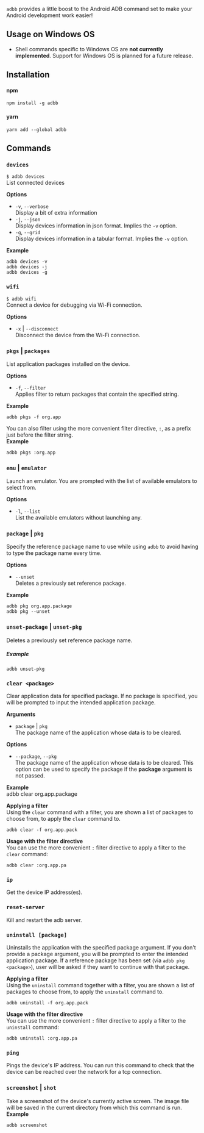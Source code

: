 `adbb` provides a little boost to the Android ADB command set to make your Android development work easier!

## Usage on Windows OS
* Shell commands specific to Windows OS are **not currently implemented**. Support for Windows OS is planned for a future release.

## Installation  
#### npm  
```
npm install -g adbb
```  

#### yarn  
```
yarn add --global adbb
```

## Commands

### `devices`  
`$ adbb devices`  
List connected devices  

**Options**  
* `-v`, `--verbose`  
  Display a bit of extra information  
* `-j`, `--json`  
  Display devices information in json format. Implies the `-v` option.  
* `-g`, `--grid`  
  Display devices information in a tabular format. Implies the `-v` option.  

**Example**
```
adbb devices -v
adbb devices -j
adbb devices -g
```  

### `wifi`  
`$ adbb wifi`  
Connect a device for debugging via Wi-Fi connection.  

**Options**  
* `-x` | `--disconnect`  
  Disconnect the device from the Wi-Fi connection.  

### `pkgs` | `packages`  
List application packages installed on the device.  

**Options**  
* `-f`, `--filter`  
  Applies filter to return packages that contain the specified string.  

**Example**  
```
adbb pkgs -f org.app
```  
You can also filter using the more convenient filter directive, `:`, as a prefix just before the filter string.  
**Example**  
```
adbb pkgs :org.app
```

### `emu` | `emulator`  
Launch an emulator. You are prompted with the list of available emulators to select from.  

**Options**  
* `-l`, `--list`  
  List the available emulators without launching any.  

### `package` | `pkg`  
Specify the reference package name to use while using `adbb` to avoid having to type the package name every time.  

**Options**  
* `--unset`  
  Deletes a previously set reference package.  
  
**Example**  
```
adbb pkg org.app.package  
adbb pkg --unset
```

### `unset-package` | `unset-pkg`  
Deletes a previously set reference package name.  

##### Example  
```
adbb unset-pkg
```

### `clear <package>`
Clear application data for specified package. If no package is specified, you will be prompted to input the intended application package.  

**Arguments**  
* `package` | `pkg`  
  The package name of the application whose data is to be cleared.  

**Options**  
* `--package`, `--pkg`  
  The package name of the application whose data is to be cleared. This option can be used to specify the package if the **package** argument is not passed.  

**Example**  
    adbb clear org.app.package  

**Applying a filter**  
Using the `clear` command with a filter, you are shown a list of packages to choose from, to apply the `clear` command to.  
```
adbb clear -f org.app.pack
```
**Usage with the filter directive**  
You can use the more convenient `:` filter directive to apply a filter to the `clear` command:  
```
adbb clear :org.app.pa
```

### `ip`  
Get the device IP address(es).  

### `reset-server`  
Kill and restart the adb server.  

### `uninstall [package]`  
Uninstalls the application with the specified package argument. If you don't provide a package argument, you will be prompted to 
enter the intended application package. If a reference package has been set (via `adbb pkg <package>`), user will be 
asked if they want to continue with that package.  

**Applying a filter**  
Using the `uninstall` command together with a filter, you are shown a list of packages to choose from, to apply the 
`uninstall` command to.  
```
adbb uninstall -f org.app.pack
```

**Usage with the filter directive**  
You can use the more convenient `:` filter directive to apply a filter to the `uninstall` command:  
```
adbb uninstall :org.app.pa
```

### `ping`  
Pings the device's IP address. You can run this command to check that the device can be reached over the network 
for a tcp connection.  

### `screenshot` | `shot`  
Take a screenshot of the device's currently active screen. The image file will be saved in the current directory from
which this command is run.  
**Example**  
```
adbb screenshot
```